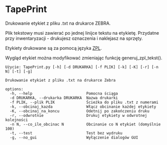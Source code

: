 # TapePrint
Drukowanie etykiet z pliku .txt na drukarce ZEBRA.

Plik tekstowy musi zawierać po jednej linijce tekstu na etykietę. Przydatne przy inwentaryzacji - drukujesz oznaczenia i naklejasz na sprzęty.

Etykiety drukowane są za pomocą języka [ZPL](https://en.wikipedia.org/wiki/Zebra_Programming_Language).

Wygląd etykiet można modyfikować zmieniając funkcję generuj_zpl_tekst().
```
Użycie: TapePrint.py [-h] [-d DRUKARKA] [-f PLIK] [-k] [-K] [-r] [-n N] [-t] [-g]

Drukowanie etykiet z pliku .txt na drukarce Zebra

options:
  -h, --help                        Pomocna ściąga
  -d DRUKARKA, --drukarka DRUKARKA  Nazwa drukarki
  -f PLIK, --plik PLIK              Ścieżka do pliku .txt z numerami
  -k, --obcinaj_kazda               Włącz obcinanie każdej etykiety
  -K, --obcinaj_na_koncu            Odetnij po zakończeniu druku
  -r, --odwrotnie                   Drukuj etykiety w odwrotnej kolejności
  -n N, --co_ile_obcinac N          Obcinanie co N etykiet (domyślnie 100)
  -t, --test                        Test bez wydruku
  -g, --no_gui                      Wyłączenie dialogów GUI
```
